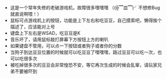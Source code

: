 <dogGame></dogGame>
<br><br><br><br><br><br><br><br><br><br><br><br><br><br><br><br><br><br><br><br><br><br><br><br><br><br><br><br><br><br><br><br><br><br><br><br>

- 这是一个常年失修的老破游戏机，故障很多嘿嘿嘿 （(╬▔皿▔)╯不想修Bug就直说啊喂！）
- 鼠标可点游戏机上的按钮，功能是上下左右和吃豆豆，自己摸索吧，懒得挨个描述了，应该能对上号
- 键盘上下左右是WSAD，吃豆豆是K
- 音乐坏了，请用鼠标敲打屏幕下方按钮上方的喇叭
- 如果键盘不管用，可以点一下按钮或者狗子或者你的分数
- 当狗子到达豆豆位置的时候就可以吃豆豆了嘿嘿嘿，路过豆豆可以吃一次，也可以吃很多次
- 被吃掉很多次的豆豆会非常惶恐不安，等它再次生成的时候会乱窜，请玩家兄弟不要被吓到